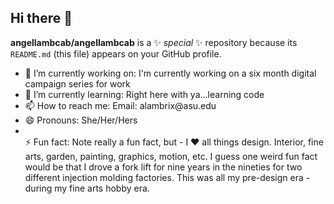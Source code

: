 ## Hi there 👋

**angellambcab/angellambcab** is a ✨ _special_ ✨ repository because its `README.md` (this file) appears on your GitHub profile.

<ul>
  <li> 🔭 I’m currently working on: I'm currently working on a six month digital campaign series for work </li>
  <li>🌱 I’m currently learning: Right here with ya...learning code</li>
  <li>📫 How to reach me: Email: alambrix@asu.edu</li>
  <li>😄 Pronouns: She/Her/Hers</li>
  <li></li>⚡ Fun fact: Note really a fun fact, but - I ♥️ all things design. Interior, fine arts, garden, painting, graphics, motion, etc. I guess one weird fun fact would be that I drove a fork lift for nine years in the nineties for two different injection molding factories. This was all my pre-design era - during my fine arts hobby era.</li>
</ul>
